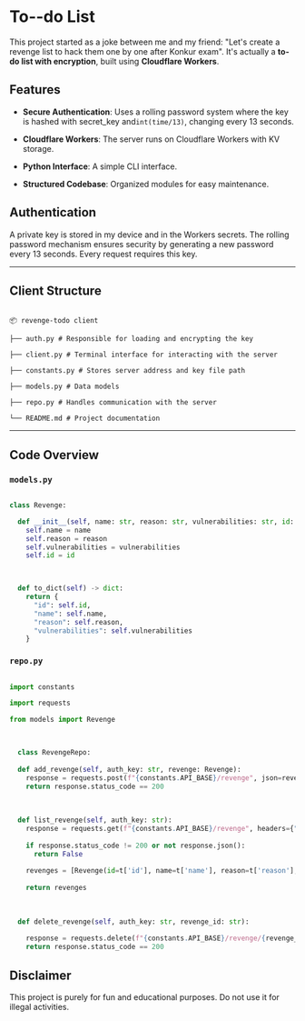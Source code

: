 



# To--do List


This project started as a joke between me and my friend: "Let's create a revenge list to hack them one by one after Konkur exam".
It's actually a **to-do list with encryption**, built using **Cloudflare Workers**.

  

## Features

- **Secure Authentication**: Uses a rolling password system where the key is hashed with secret_key and`int(time/13)`, changing every 13 seconds.

- **Cloudflare Workers**: The server runs on Cloudflare Workers with KV storage.

- **Python Interface**: A simple CLI interface.

- **Structured Codebase**: Organized modules for easy maintenance.

  

## Authentication

A private key is stored in my device and in the Workers secrets. The rolling password mechanism ensures security by generating a new password every 13 seconds. Every request requires this key.

  

---

  

## Client Structure

```plaintext

📦 revenge-todo client

├── auth.py # Responsible for loading and encrypting the key

├── client.py # Terminal interface for interacting with the server

├── constants.py # Stores server address and key file path

├── models.py # Data models

├── repo.py # Handles communication with the server

└── README.md # Project documentation

```

  

---

  

## Code Overview

  

### `models.py`

```python

class Revenge:

  def __init__(self, name: str, reason: str, vulnerabilities: str, id: str = None):
    self.name = name
    self.reason = reason
    self.vulnerabilities = vulnerabilities
    self.id = id

  

  def to_dict(self) -> dict:
    return {
      "id": self.id,
      "name": self.name,
      "reason": self.reason,
      "vulnerabilities": self.vulnerabilities
    }

```

  

### `repo.py`

```python

import constants

import requests

from models import Revenge

  

  class RevengeRepo:
  
  def add_revenge(self, auth_key: str, revenge: Revenge):
    response = requests.post(f"{constants.API_BASE}/revenge", json=revenge.to_dict(), headers={"Authorization": auth_key})
    return response.status_code == 200
  
    
  
  def list_revenge(self, auth_key: str):
    response = requests.get(f"{constants.API_BASE}/revenge", headers={"Authorization": auth_key})
  
    if response.status_code != 200 or not response.json():
      return False
  
    revenges = [Revenge(id=t['id'], name=t['name'], reason=t['reason'], vulnerabilities=t['vulnerabilities']) for t in response.json()]
  
    return revenges
  
    
  
  def delete_revenge(self, auth_key: str, revenge_id: str):
  
    response = requests.delete(f"{constants.API_BASE}/revenge/{revenge_id}", headers={"Authorization": auth_key})
    return response.status_code == 200

```

  

## Disclaimer

This project is purely for fun and educational purposes. Do not use it for illegal activities.

